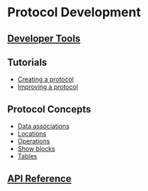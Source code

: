 # Protocol Development

## <a href="#" onclick="select('Protocols', 'Developer Tools')">Developer Tools</a>

## Tutorials

- <a href="#" onclick="select('Protocols', 'Creating a Protocol')">Creating a protocol</a>
- <a href="#" onclick="select('Protocols', 'Improving a Protocol')">Improving a protocol</a>

## Protocol Concepts

- <a href="#" onclick="select('Protocols', 'Data Associations')">Data associations</a>
- <a href="#" onclick="select('Lab Management', 'Location Wizards')">Locations</a>
- <a href="#" onclick="select('Protocols', 'Operations')">Operations</a>
- <a href="#" onclick="select('Protocols', 'Show Blocks')">Show blocks</a>
- <a href="#" onclick="select('Protocols', 'Building Tables')">Tables</a>

## <a href="#" onclick="select('Protocols', 'Detailed API Reference')">API Reference</a>
